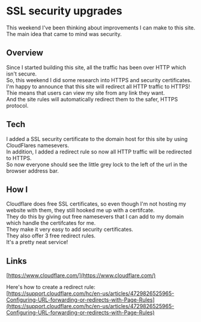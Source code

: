 ﻿# SSL security upgrades  
This weekend I've been thinking about improvements I can make to this site.  
The main idea that came to mind was security.  
   
## Overview
Since I started building this site, all the traffic has been over HTTP which isn't secure.  
So, this weekend I did some research into HTTPS and security certificates.  
I'm happy to announce that this site will redirect all HTTP traffic to HTTPS!   
Thie means that users can view my site from any link they want.    
And the site rules will automatically redirect them to the safer, HTTPS protocol.    


## Tech
I added a SSL security certificate to the domain host for this site by using CloudFlares namesevers.  
In addition, I added a redirect rule so now all HTTP traffic will be redirected to HTTPS.  
So now everyone should see the little grey lock to the left of the url in the browser address bar.  

## How I
Cloudflare does free SSL certificates, so even though I'm not hosting my website with them, they still hooked me up with a certifcate.  
They do this by giving out free namesevers that I can add to my domain which handle the certifcates for me.    
They make it very easy to add security certificates.  
They also offer 3 free redirect rules.  
It's a pretty neat service!  


## Links
[https://www.cloudflare.com/](https://www.cloudflare.com/)  

Here's how to create a redirect rule:  
[https://support.cloudflare.com/hc/en-us/articles/4729826525965-Configuring-URL-forwarding-or-redirects-with-Page-Rules](https://support.cloudflare.com/hc/en-us/articles/4729826525965-Configuring-URL-forwarding-or-redirects-with-Page-Rules)
